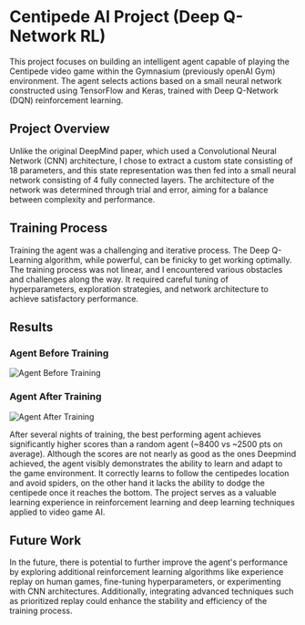# Centipede AI Project (Deep Q-Network RL)

This project focuses on building an intelligent agent capable of playing the Centipede video game within the Gymnasium (previously openAI Gym) environment. The agent selects actions based on a small neural network constructed using TensorFlow and Keras, trained with Deep Q-Network (DQN) reinforcement learning.



## Project Overview

Unlike the original DeepMind paper, which used a Convolutional Neural Network (CNN) architecture, I chose to extract a custom state consisting of 18 parameters, and this state representation was then fed into a small neural network consisting of 4 fully connected layers. The architecture of the network was determined through trial and error, aiming for a balance between complexity and performance.

## Training Process

Training the agent was a challenging and iterative process. The Deep Q-Learning algorithm, while powerful, can be finicky to get working optimally. The training process was not linear, and I encountered various obstacles and challenges along the way. It required careful tuning of hyperparameters, exploration strategies, and network architecture to achieve satisfactory performance.

## Results

### Agent Before Training

![Agent Before Training](agent_before_training.gif)

### Agent After Training

![Agent After Training](agent_after_training.gif)

After several nights of training, the best performing agent achieves significantly higher scores than a random agent (~8400 vs ~2500 pts on average). Although the scores are not nearly as good as the ones Deepmind achieved, the agent visibly demonstrates the ability to learn and adapt to the game environment. It correctly learns to follow the centipedes location and avoid spiders, on the other hand it lacks the ability to dodge the centipede once it reaches the bottom. The project serves as a valuable learning experience in reinforcement learning and deep learning techniques applied to video game AI.

## Future Work

In the future, there is potential to further improve the agent's performance by exploring additional reinforcement learning algorithms like experience replay on human games, fine-tuning hyperparameters, or experimenting with CNN architectures. Additionally, integrating advanced techniques such as prioritized replay could enhance the stability and efficiency of the training process.
